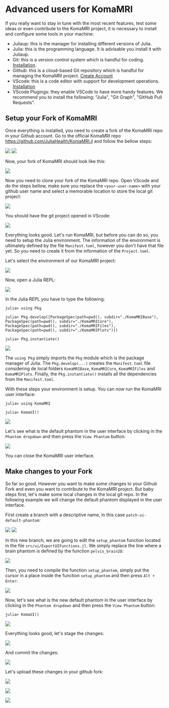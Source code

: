 # Advanced users for KomaMRI

If you really want to stay in tune with the most recent features, test some ideas or even contribute to the KomaMRI project, it is necessary to install and configure some tools in your machine:
* Juliaup: this is the manager for installing different versions of Julia.
* Julia: this is the programming language. It is advisable you install it with Juliaup.
* Git: this is a version control system which is handful for coding. [Installation](https://git-scm.com/book/en/v2/Getting-Started-Installing-Git).
* Github: this is a cloud-based Git repository which is handful for managing the KomaMRI project. [Create Account](https://docs.github.com/en/get-started/start-your-journey/creating-an-account-on-github) 
* VScode: this is a code editor with support for development operations. [Installation](https://code.visualstudio.com/docs/introvideos/basics)
* VScode Plugings: they enable VSCode to have more handy features. We recommend you to install the following: "Julia", "Git Graph", "GitHub Pull Requests".

## Setup your Fork of KomaMRI

Once everything is installed, you need to create a fork of the KomaMRI repo in your Github account. Go to the official KomaMRI repo https://github.com/JuliaHealth/KomaMRI.jl and follow the bellow steps:

![](assets/dev-fork.png)
![](assets/dev-fork-create.png)

Now, your fork of KomaMRI should look like this:

![](assets/dev-fork-github.png)

Now you need to clone your fork of the KomaMRI repo. Open VScode and do the steps bellow, make sure you replace the `<your-user-name>` with your github user name and select a memorable location to store the local git project:

![](assets/dev-clone-fork.png)

You should have the git project opened in VScode:

![](assets/dev-vscode-git-project.png)

Everything looks good. Let's run KomaMRI, but before you can do so, you need to setup the Julia environment. The information of the environment is ultimately defined by the file `Manifest.toml`, however you don't have that file yet. So you need to create it from the information of the `Project.toml`.

Let's select the environment of our KomaMRI project:

![](assets/dev-vscode-select-komamri-environment.png)

Now, open a Julia REPL:

![](assets/dev-open-julia-repl.png)

In the Julia REPL you have to type the following:
```julia-repl
julia> using Pkg

julia> Pkg.develop([PackageSpec(path=pwd(), subdir="./KomaMRIBase"), PackageSpec(path=pwd(), subdir="./KomaMRICore"), PackageSpec(path=pwd(), subdir="./KomaMRIFiles"), PackageSpec(path=pwd(), subdir="./KomaMRIPlots")])

julia> Pkg.instantiate()
```

![](assets/dev-komamri-environment.png)

The `using Pkg` simply imports the `Pkg` module which is the package manager of Julia. The `Pkg.develop(...)` creates the `Manifest.toml` file considering de local folders `KomaMRIBase`, `KomaMRICore`, `KomaMRIFiles` and `KomaMRIPlots`. Finally, the `Pkg.instantiate()` installs all the dependencies from the `Manifest.toml`.

With these steps your environment is setup. You can now run the KomaMRI user interface:
```julia-repl
julia> using KomaMRI

julia> KomaUI()
```
![](assets/dev-launch-ui.png)

Let's see what is the default phantom in the user interface by clicking in the `Phantom dropdown` and then press the `View Phantom` button:

![](assets/dev-default-phantom-brain.png) 

You can close the KomaMRI user interface.


## Make changes to your Fork

So far so good. However you want to make some changes to your Github Fork and even you want to contribute to the KomaMRI project. But baby steps first, let's make some local changes in the local git repo. In the following example we will change the default phantom displayed in the user interface.

First create a branch with a descriptive name, in this case `patch-ui-default-phantom`:

![](assets/dev-branch.png)
![](assets/dev-branch-name.png)

In this new branch, we are going to edit the `setup_phantom` function located in the file `src/ui/ExportUIFunctions.jl`. We simply replace the line where a brain phantom is defined by the function `pelvis_brain2D`: 

![](assets/dev-branch-edit.png)

Then, you need to compile the function `setup_phantom`, simply put the cursor in a place inside the function `setup_phantom` and then press `Alt + Enter`:

![](assets/dev-branch-compile.png)

Now, let's see what is the new default phantom in the user interface by clicking in the `Phantom dropdown` and then press the `View Phantom` button:

```julia-repl
julia> KomaUI()
```

![](assets/dev-default-phantom-pelvis.png)

Everything looks good, let's stage the changes:

![](assets/dev-stage-changes.png)

And commit the changes:

![](assets/dev-commit-changes.png)

Let's upload these changes in your github fork:

![](assets/dev-publish.png)

![](assets/dev-pullreq.png)

![](assets/dev-pullreq-name.png)

